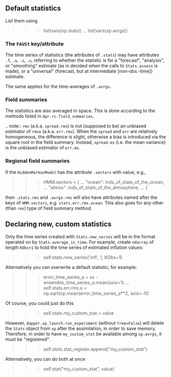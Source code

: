 ## Default statistics

List them using

>>> list(vars(xp.stats))
... list(vars(xp.avrgs))

### The `FAUSt` key/attribute

The time series of statistics (the attributes of `.stats`) may have attributes
`.f`, `.a`, `.s`, `.u`, referring to whether the statistic is for a "forecast",
"analysis", or "smoothing" estimate (as is decided when the calls to
`Stats.assess` is made), or a "universal" (forecast, but at intermediate
[non-obs.-time]) estimate.

The same applies for the time-averages of `.avrgs`.

### Field summaries

The statistics are also averaged in space.
This is done according to the methods listed in `dpr.rc.field_summaries`.

.. note::
    `rmv` (a.k.a. `spread.rms`) is not (supposed to be) an unbiased estimator
    of `rmse` (a.k.a. `err.rms`).  When the `spread` and `err` are relatively
    homogeneous, the difference is slight, otherwise a bias is introduced via
    the square root in the field summary.  Instead, `spread.ms` (i.e.  the mean
    variance) is the unbiased estimator of `err.ms`.

### Regional field summaries

If the `HiddenMarkovModel` has the attribute `.sectors` with value, e.g.,

>>> HMM.sectors = {
...     "ocean": inds_of_state_of_the_ocean,
...     "atmos": inds_of_state_of_the_atmosphere,
... }

then `.stats.rms` and `.avrgs.rms` will also have attributes
named after the keys of `HMM.sectors`, e.g. `stats.err.rms.ocean`.
This also goes for any other (than `rms`) type of field summary method.

## Declaring new, custom statistics

Only the time series created with `Stats.new_series` will be in the format
operated on by `Stats.average_in_time`.  For example, create `ndarray` of
length `KObs+1` to hold the time series of estimated inflation values:

>>> self.stats.new_series('infl', 1, KObs+1)

Alternatively you can overwrite a default statistic; for example:

>>> error_time_series_a = xx - ensemble_time_series_a.mean(axis=1)
... self.stats.err.rms.a = np.sqrt(np.mean(error_time_series_a**2, axis=-1))

Of course, you could just do this

>>> self.stats.my_custom_stat = value

However, `dapper.xp_launch.run_experiment` (without `free=False`) will delete
the `Stats` object from `xp` after the assimilation, in order to save memory.
Therefore, in order to have `my_custom_stat` be available among `xp.avrgs`, it
must be "registered":

>>> self.stats.stat_register.append("my_custom_stat")

Alternatively, you can do both at once

>>> self.stat("my_custom_stat", value)
